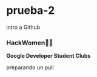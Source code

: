 # prueba-2
intro a Github

### HackWomen💜💜 

**Google Developer Student Clubs**

preparando un pull 
